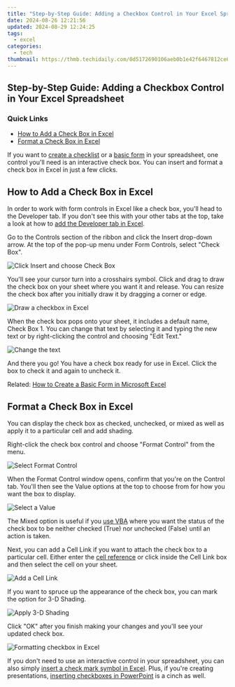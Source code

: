 ```yaml
---
title: "Step-by-Step Guide: Adding a Checkbox Control in Your Excel Spreadsheet"
date: 2024-08-26 12:21:56
updated: 2024-08-29 12:24:25
tags:
  - excel
categories:
  - tech
thumbnail: https://thmb.techidaily.com/0d5172690106aeb0b1e42f6467812ce6f42bcdb66b69630f22d7099f56101e88.jpeg
---
```


## Step-by-Step Guide: Adding a Checkbox Control in Your Excel Spreadsheet

### Quick Links

* [How to Add a Check Box in Excel](https://screen-video-capture.techidaily.com/updated-in-2024-the-compreenas-of-15-best-android-simulators-for-all-users/)
* [Format a Check Box in Excel](https://screen-video-capture.techidaily.com/new-capturing-the-essence-recording-conversations-on-whatsapp-efficiently-for-2024/)

 If you want to [create a checklist](https://android-location-track.techidaily.com/3-solutions-to-find-your-poco-f5-5g-current-location-of-a-mobile-number-drfone-by-drfone-virtual-android/) or a [basic form](https://discord-videos.techidaily.com/2024-approved-pinnacle-bots-of-online-communities/) in your spreadsheet, one control you'll need is an interactive check box. You can insert and format a check box in Excel in just a few clicks.

##  How to Add a Check Box in Excel

 In order to work with form controls in Excel like a check box, you'll head to the Developer tab. If you don't see this with your other tabs at the top, take a look at how to [add the Developer tab in Excel](https://snapchat-videos.techidaily.com/2024-approved-captivating-comic-relief-in-snapchat-graphics/).

 Go to the Controls section of the ribbon and click the Insert drop-down arrow. At the top of the pop-up menu under Form Controls, select "Check Box".

![Click Insert and choose Check Box](https://static1.howtogeekimages.com/wordpress/wp-content/uploads/2021/11/DeveloperCheckBox-ExcelCheckbox.png) 

 You'll see your cursor turn into a crosshairs symbol. Click and drag to draw the check box on your sheet where you want it and release. You can resize the check box after you initially draw it by dragging a corner or edge.

![Draw a checkbox in Excel](https://static1.howtogeekimages.com/wordpress/wp-content/uploads/2021/11/DrawCheckBox-ExcelCheckbox.png) 

 When the check box pops onto your sheet, it includes a default name, Check Box 1\. You can change that text by selecting it and typing the new text or by right-clicking the control and choosing "Edit Text."

![Change the text](https://static1.howtogeekimages.com/wordpress/wp-content/uploads/2021/11/ChangeText-ExcelCheckbox.png) 

 And there you go! You have a check box ready for use in Excel. Click the box to check it and again to uncheck it.

Related: [How to Create a Basic Form in Microsoft Excel](https://discord-videos.techidaily.com/2024-approved-pinnacle-bots-of-online-communities/) 

##  Format a Check Box in Excel

 You can display the check box as checked, unchecked, or mixed as well as apply it to a particular cell and add shading.

 Right-click the check box control and choose "Format Control" from the menu.

![Select Format Control](https://static1.howtogeekimages.com/wordpress/wp-content/uploads/2021/11/FormatControl-ExcelCheckbox.png) 

 When the Format Control window opens, confirm that you're on the Control tab. You'll then see the Value options at the top to choose from for how you want the box to display.

![Select a Value](https://static1.howtogeekimages.com/wordpress/wp-content/uploads/2021/11/ControlValue-ExcelCheckbox.png) 

 The Mixed option is useful if you [use VBA](https://extra-skills.techidaily.com/new-magical-apps-for-vocal-alteration-top-list-unveiled/) where you want the status of the check box to be neither checked (True) nor unchecked (False) until an action is taken.

 Next, you can add a Cell Link if you want to attach the check box to a particular cell. Either enter the [cell reference](https://some-guidance.techidaily.com/the-ultimate-step-by-step-guide-to-kinemasters-green-screen-mastery-for-2024/) or click inside the Cell Link box and then select the cell on your sheet.

![Add a Cell Link](https://static1.howtogeekimages.com/wordpress/wp-content/uploads/2021/11/CellLink-ExcelCheckbox.png) 

 If you want to spruce up the appearance of the check box, you can mark the option for 3-D Shading.

![Apply 3-D Shading](https://static1.howtogeekimages.com/wordpress/wp-content/uploads/2021/11/Shading-ExcelCheckbox.png) 

 Click "OK" after you finish making your changes and you'll see your updated check box.

![Formatting checkbox in Excel](https://static1.howtogeekimages.com/wordpress/wp-content/uploads/2021/11/FormattedCheckBox-ExcelCheckbox.png) 

 If you don't need to use an interactive control in your spreadsheet, you can also simply [insert a check mark symbol in Excel](https://hardware-tips.techidaily.com/best-desktop-pc-and-nas-drives-unveiled-the-expert-hard-drive-selections/). Plus, if you're creating presentations, [inserting checkboxes in PowerPoint](https://techidaily.com/three-solutions-to-hard-reset-samsung-galaxy-m34-drfone-by-drfone-reset-android-reset-android/) is a cinch as well.

<ins class="adsbygoogle"
     style="display:block"
     data-ad-format="autorelaxed"
     data-ad-client="ca-pub-7571918770474297"
     data-ad-slot="1223367746"></ins>



<ins class="adsbygoogle"
     style="display:block"
     data-ad-client="ca-pub-7571918770474297"
     data-ad-slot="8358498916"
     data-ad-format="auto"
     data-full-width-responsive="true"></ins>
